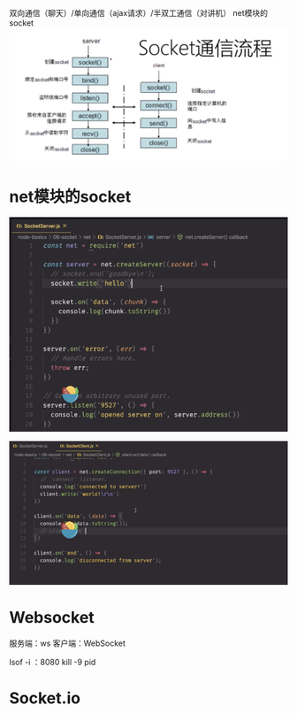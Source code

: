 双向通信（聊天）/单向通信（ajax请求）/半双工通信（对讲机） 
net模块的socket 
![](./imgs/socket/img1.png)

# net模块的socket 
![](./imgs/socket/img2.png)

![](./imgs/socket/img3.png)
# Websocket 

服务端：ws 
客户端：WebSocket 

lsof -i ：8080 
kill -9 pid 

# Socket.io 
